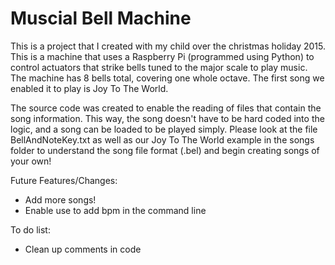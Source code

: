 Muscial Bell Machine
====================

This is a project that I created with my child over the christmas holiday 2015. This is a machine that uses a Raspberry Pi (programmed using Python) to control actuators that strike bells tuned to the major scale to play music. The machine has 8 bells total, covering one whole octave. The first song we enabled it to play is Joy To The World.

The source code was created to enable the reading of files that contain the song information. This way, the song doesn't have to be hard coded into the logic, and a song can be loaded to be played simply. Please look at the file BellAndNoteKey.txt as well as our Joy To The World example in the songs folder to understand the song file format (.bel) and begin creating songs of your own!

Future Features/Changes:
- Add more songs!
- Enable use to add bpm in the command line

To do list:
- Clean up comments in code



